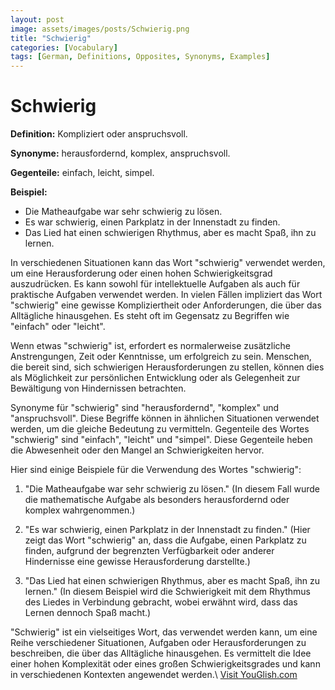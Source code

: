 ```yaml
---
layout: post
image: assets/images/posts/Schwierig.png
title: "Schwierig"
categories: [Vocabulary]
tags: [German, Definitions, Opposites, Synonyms, Examples]
---
```


# Schwierig

**Definition:** Kompliziert oder anspruchsvoll.

**Synonyme:** herausfordernd, komplex, anspruchsvoll.

**Gegenteile:** einfach, leicht, simpel.

**Beispiel:** 
- Die Matheaufgabe war sehr schwierig zu lösen.
- Es war schwierig, einen Parkplatz in der Innenstadt zu finden.
- Das Lied hat einen schwierigen Rhythmus, aber es macht Spaß, ihn zu lernen.

In verschiedenen Situationen kann das Wort "schwierig" verwendet werden, um eine Herausforderung oder einen hohen Schwierigkeitsgrad auszudrücken. Es kann sowohl für intellektuelle Aufgaben als auch für praktische Aufgaben verwendet werden. In vielen Fällen impliziert das Wort "schwierig" eine gewisse Kompliziertheit oder Anforderungen, die über das Alltägliche hinausgehen. Es steht oft im Gegensatz zu Begriffen wie "einfach" oder "leicht". 

Wenn etwas "schwierig" ist, erfordert es normalerweise zusätzliche Anstrengungen, Zeit oder Kenntnisse, um erfolgreich zu sein. Menschen, die bereit sind, sich schwierigen Herausforderungen zu stellen, können dies als Möglichkeit zur persönlichen Entwicklung oder als Gelegenheit zur Bewältigung von Hindernissen betrachten.

Synonyme für "schwierig" sind "herausfordernd", "komplex" und "anspruchsvoll". Diese Begriffe können in ähnlichen Situationen verwendet werden, um die gleiche Bedeutung zu vermitteln. Gegenteile des Wortes "schwierig" sind "einfach", "leicht" und "simpel". Diese Gegenteile heben die Abwesenheit oder den Mangel an Schwierigkeiten hervor.

Hier sind einige Beispiele für die Verwendung des Wortes "schwierig":

1. "Die Matheaufgabe war sehr schwierig zu lösen." (In diesem Fall wurde die mathematische Aufgabe als besonders herausfordernd oder komplex wahrgenommen.)

2. "Es war schwierig, einen Parkplatz in der Innenstadt zu finden." (Hier zeigt das Wort "schwierig" an, dass die Aufgabe, einen Parkplatz zu finden, aufgrund der begrenzten Verfügbarkeit oder anderer Hindernisse eine gewisse Herausforderung darstellte.)

3. "Das Lied hat einen schwierigen Rhythmus, aber es macht Spaß, ihn zu lernen." (In diesem Beispiel wird die Schwierigkeit mit dem Rhythmus des Liedes in Verbindung gebracht, wobei erwähnt wird, dass das Lernen dennoch Spaß macht.)

"Schwierig" ist ein vielseitiges Wort, das verwendet werden kann, um eine Reihe verschiedener Situationen, Aufgaben oder Herausforderungen zu beschreiben, die über das Alltägliche hinausgehen. Es vermittelt die Idee einer hohen Komplexität oder eines großen Schwierigkeitsgrades und kann in verschiedenen Kontexten angewendet werden.\ <a id="yg-widget-0" class="youglish-widget" data-query="Schwierig" data-lang="german" data-components="8412" data-auto-start="0" data-bkg-color="theme_light" data-title="How%20to%20pronounce%20Schwierig%20in%20German"  rel="nofollow" href="https://youglish.com">Visit YouGlish.com</a><script async src="https://youglish.com/public/emb/widget.js" charset="utf-8"></script>